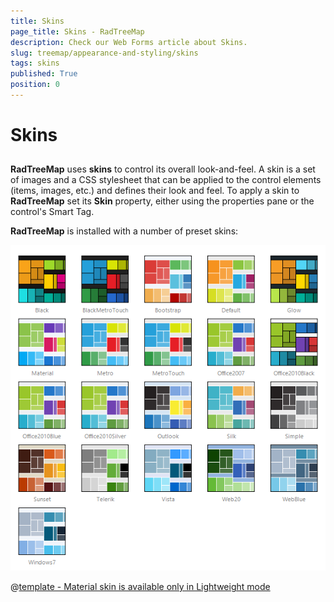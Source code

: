 ```yaml
---
title: Skins
page_title: Skins - RadTreeMap
description: Check our Web Forms article about Skins.
slug: treemap/appearance-and-styling/skins
tags: skins
published: True
position: 0
---
```


# Skins



## 

**RadTreeMap** uses **skins** to control its overall look-and-feel. A skin is a set of images and a CSS stylesheet that can be applied to the control elements (items, images, etc.) and defines their look and feel. To apply a skin to **RadTreeMap** set its **Skin** property, either using the properties pane or the control's Smart Tag.

**RadTreeMap** is installed with a number of preset skins:

![treemap skinsthumb](images/treemap-skins.png) 


 @[template - Material skin is available only in Lightweight mode](/_templates/common/skins-notes.md#material-only-in-lightweight) 


